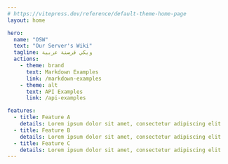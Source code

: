 ```yaml
---
# https://vitepress.dev/reference/default-theme-home-page
layout: home

hero:
  name: "OSW"
  text: "Our Server's Wiki"
  tagline: ويكي قرصنة عربية
  actions:
    - theme: brand
      text: Markdown Examples
      link: /markdown-examples
    - theme: alt
      text: API Examples
      link: /api-examples

features:
  - title: Feature A
    details: Lorem ipsum dolor sit amet, consectetur adipiscing elit
  - title: Feature B
    details: Lorem ipsum dolor sit amet, consectetur adipiscing elit
  - title: Feature C
    details: Lorem ipsum dolor sit amet, consectetur adipiscing elit
---
```


